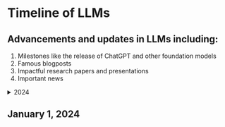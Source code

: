 # Timeline of LLMs

## Advancements and updates in LLMs including:
1. Milestones like the release of ChatGPT and other foundation models
2. Famous blogposts 
3. Impactful research papers and presentations
4. Important news 


<details>
<summary>2024</summary>
<details>
<summary>January</summary>
[1](#January-1,-2024) 2 3 4 5 6 7 8 9 10 11 12 13 14 15 16 17 18 19 20 21 22 23 24 25 26 27 28 29 30 31
</details>
<details>
<summary>February</summary>
</details>
<details>
<summary>March</summary>
</details>
<details>
<summary>April</summary>
</details>
<details>
<summary>May</summary>
</details>
</details>

## January 1, 2024
